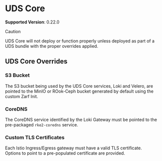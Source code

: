 # UDS Core

<!-- TODO: renovate setup -->
**Supported Version**: 0.22.0

> [!CAUTION]
> UDS Core will not deploy or function properly unless deployed as part of a UDS bundle with the proper overrides applied.

## UDS Core Overrides

### S3 Bucket

The S3 bucket being used by the UDS Core services, Loki and Velero, are pointed to the MinIO or ROok-Ceph bucket generated by default using the custom Zarf Init.

### CoreDNS

The CoreDNS service identified by the Loki Gateway must be pointed to the pre-packaged `rke2-coredns` service.

### Custom TLS Certificates

Each Istio Ingress/Egress gateway must have a valid TLS certificate. Options to point to a pre-populated certificate are provided.

